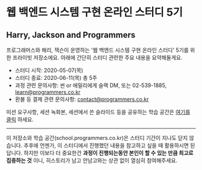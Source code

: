 # 웹 백엔드 시스템 구현 온라인 스터디 5기
## Harry, Jackson and Programmers

프로그래머스와 해리, 잭슨이 운영하는 '웹 백엔드 시스템 구현 온라인 스터디' 5기를 위한 프라이빗 저장소에요.
아래에 간단히 스터디 관련한 주요 내용을 요약해둘게요.

- 스터디 시작: 2020-05-07(목)
- 스터디 종료: 2020-06-11(목) 총 5주
- 과정 관련 문의사항: 썬 or 에밀리에게 슬랙 DM, 또는 02-539-1885, learn@programmers.co.kr
- 환불 등 결제 관련 문의사항: contact@programmers.co.kr

미션 요구사항, 세션 녹화본, 세션에서 쓴 슬라이드 등을 공유하는 학습 공간은 [여기를 클릭](https://school.programmers.co.kr/courses/10342) 하세요.

----

이 저장소와 학습 공간(school.programmers.co.kr)은 스터디 기간이 지나도 닫지 않습니다. 추후에 언젠가, 이 스터디에서 진행했던 내용을 참고하고 싶을 때 활용하시면 된답니다. 하지만 이보다 더 중요한건 **과정이 진행되는동안 본인이 할 수 있는 만큼 최고로 집중하는 것** 이니, 히스토리가 남고 안남고와는 상관 없이 열심히 참여해주세요.
